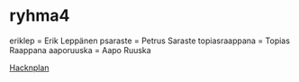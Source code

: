 # ryhma4

eriklep = Erik Leppänen
psaraste = Petrus Saraste
topiasraappana = Topias Raappana
aaporuuska = Aapo Ruuska 

[Hacknplan](https://app.hacknplan.com/p/201773/kanban?categoryId=0&boardId=554258)
